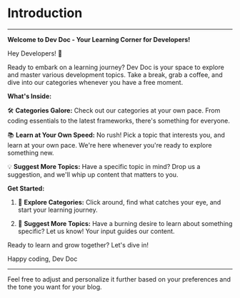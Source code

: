 # Introduction
---

**Welcome to Dev Doc - Your Learning Corner for Developers!**

Hey Developers! 👋

Ready to embark on a learning journey? Dev Doc is your space to explore and master various development topics. Take a break, grab a coffee, and dive into our categories whenever you have a free moment.

**What's Inside:**

🛠 **Categories Galore:** Check out our categories at your own pace. From coding essentials to the latest frameworks, there's something for everyone.

📚 **Learn at Your Own Speed:** No rush! Pick a topic that interests you, and learn at your own pace. We're here whenever you're ready to explore something new.

💡 **Suggest More Topics:** Have a specific topic in mind? Drop us a suggestion, and we'll whip up content that matters to you.

**Get Started:**

1. 🚀 **Explore Categories:** Click around, find what catches your eye, and start your learning journey.

2. 🤔 **Suggest More Topics:** Have a burning desire to learn about something specific? Let us know! Your input guides our content.

Ready to learn and grow together? Let's dive in!

Happy coding,
Dev Doc

---

Feel free to adjust and personalize it further based on your preferences and the tone you want for your blog.